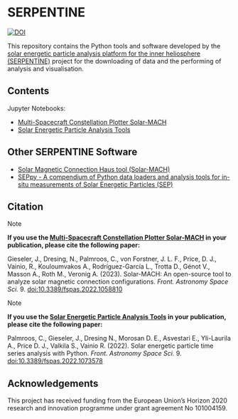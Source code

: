 # SERPENTINE
[![DOI](https://zenodo.org/badge/498388422.svg)](https://zenodo.org/badge/latestdoi/498388422)


This repository contains the Python tools and software developed by the [solar energetic particle analysis platform for the inner heliosphere (SERPENTINE)](https://serpentine-h2020.eu/) project for the downloading of data and the performing of analysis and visualisation.

## Contents

Jupyter Notebooks:
- [Multi-Spacecraft Constellation Plotter Solar-MACH](https://github.com/serpentine-h2020/serpentine/tree/main/notebooks/solarmach)
- [Solar Energetic Particle Analysis Tools](https://github.com/serpentine-h2020/serpentine/tree/main/notebooks/sep_analysis_tools)

## Other SERPENTINE Software

- [Solar Magnetic Connection Haus tool (Solar-MACH)](https://github.com/jgieseler/solarmach)
- [SEPpy - A compendium of Python data loaders and analysis tools for in-situ measurements of Solar Energetic Particles (SEP) ](https://github.com/serpentine-h2020/seppy)

## Citation
> [!NOTE]
> **If you use the [Multi-Spacecraft Constellation Plotter Solar-MACH](https://github.com/serpentine-h2020/serpentine/tree/main/notebooks/solarmach) in your publication, please cite the following paper:**
> 
> Gieseler, J., Dresing, N., Palmroos, C., von Forstner, J. L. F., Price, D. J., Vainio, R., Kouloumvakos A., Rodríguez-García L., Trotta D., Génot V., Masson A., Roth M., Veronig A. (2023).
Solar-MACH: An open-source tool to analyze solar magnetic connection configurations. *Front. Astronomy Space Sci.* 9. [doi:10.3389/fspas.2022.1058810](https://doi.org/10.3389/fspas.2022.1058810)

> [!NOTE]
> **If you use the [Solar Energetic Particle Analysis Tools](https://github.com/serpentine-h2020/serpentine/tree/main/notebooks/sep_analysis_tools) in your publication, please cite the following paper:**
>
> Palmroos, C., Gieseler, J., Dresing N., Morosan D. E., Asvestari E., Yli-Laurila A., Price D. J., Valkila S., Vainio R. (2022). Solar energetic particle time series analysis with Python. *Front. Astronomy Space Sci.* 9. [doi:10.3389/fspas.2022.1073578](https://doi.org/10.3389/fspas.2022.1073578)

## Acknowledgements
This project has received funding from the European Union’s Horizon 2020 research and innovation programme under grant agreement No 101004159.
